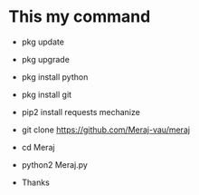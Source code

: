 # This my command 




* pkg update

* pkg upgrade 

* pkg install python

* pkg install git 

* pip2 install requests mechanize 

* git clone https://github.com/Meraj-vau/meraj

* cd Meraj

* python2 Meraj.py





* Thanks
